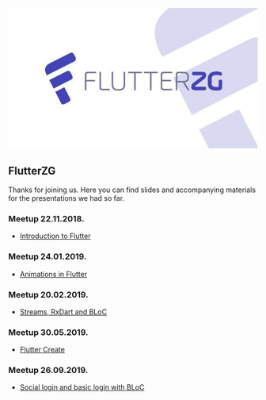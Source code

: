 <p align=“center”><img src="_assets/flutter_zg_logo.png"/></p>

## FlutterZG
Thanks for joining us. Here you can find slides and accompanying materials for the presentations we had so far.

### Meetup 22.11.2018.

* [Introduction to Flutter](https://github.com/ImplementacijaSnova/FlutterZG/blob/master/flutterzg-1/flutterzg_1_presentation.pdf)

### Meetup 24.01.2019.

* [Animations in Flutter](https://github.com/ImplementacijaSnova/FlutterZG/blob/master/flutterzg-2/flutterzg_2_presentation.pdf)

### Meetup 20.02.2019.

* [Streams, RxDart and BLoC](https://github.com/ImplementacijaSnova/FlutterZG/blob/master/flutterzg-3/flutterzg_3_presentation.pdf)

### Meetup 30.05.2019.

* [Flutter Create](https://github.com/ImplementacijaSnova/FlutterZG/blob/master/flutterzg-5/flutterzg_5_presentation.pdf)

### Meetup 26.09.2019.

* [Social login and basic login with BLoC](https://github.com/ImplementacijaSnova/FlutterZG/blob/master/flutterzg-6/flutterzg_6_presentation.pdf)
